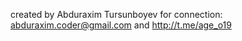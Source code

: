 created by Abduraxim Tursunboyev 
for connection: abduraxim.coder@gmail.com and http://t.me/age_o19
